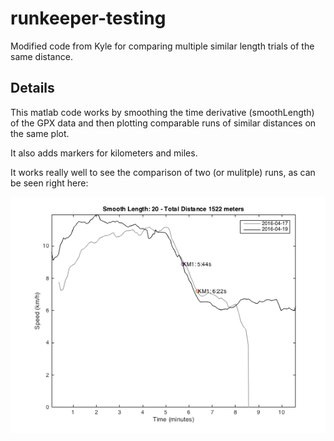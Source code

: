 # runkeeper-testing

Modified code from Kyle for comparing multiple similar length trials of the same distance. 

## Details 
This matlab code works by smoothing the time derivative (smoothLength) of the GPX data and then plotting comparable runs of similar distances on the same plot.

It also adds markers for kilometers and miles. 

It works really well to see the comparison of two (or mulitple) runs, as can be seen right here: 

![alt tag](https://github.com/korymath/runkeeper-testing/blob/master/example-compare.png?raw=true)

